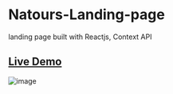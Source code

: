 # Natours-Landing-page
landing page built with Reactjs, Context API
## [Live Demo](https://natours-company.netlify.app/)

![image](snapshot.png)
